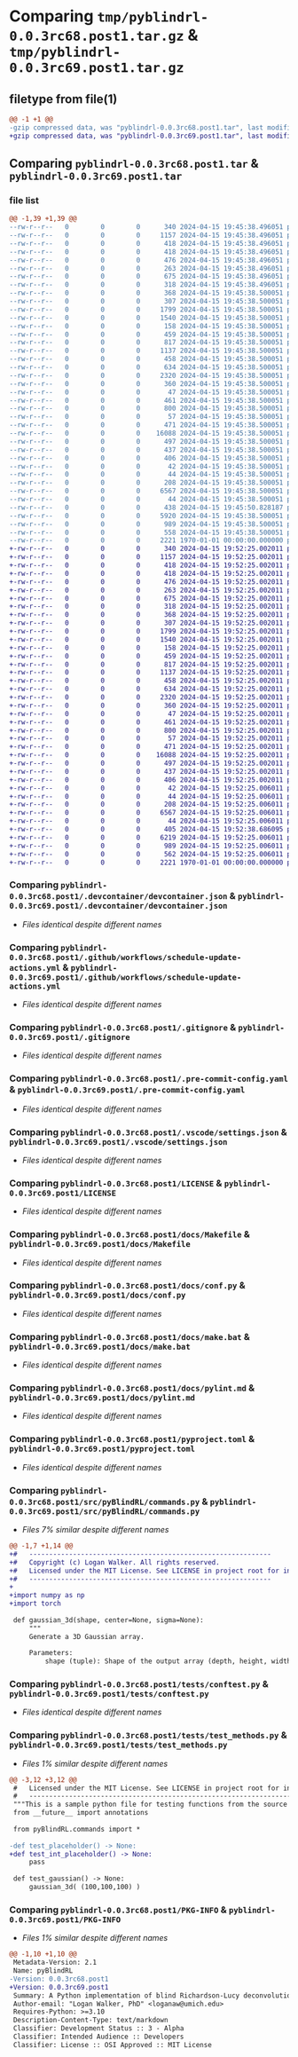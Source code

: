 # Comparing `tmp/pyblindrl-0.0.3rc68.post1.tar.gz` & `tmp/pyblindrl-0.0.3rc69.post1.tar.gz`

## filetype from file(1)

```diff
@@ -1 +1 @@
-gzip compressed data, was "pyblindrl-0.0.3rc68.post1.tar", last modified: Fri Jan  1 00:00:00 2016, max compression
+gzip compressed data, was "pyblindrl-0.0.3rc69.post1.tar", last modified: Fri Jan  1 00:00:00 2016, max compression
```

## Comparing `pyblindrl-0.0.3rc68.post1.tar` & `pyblindrl-0.0.3rc69.post1.tar`

### file list

```diff
@@ -1,39 +1,39 @@
--rw-r--r--   0        0        0      340 2024-04-15 19:45:38.496051 pyblindrl-0.0.3rc68.post1/.devcontainer/Dockerfile
--rw-r--r--   0        0        0     1157 2024-04-15 19:45:38.496051 pyblindrl-0.0.3rc68.post1/.devcontainer/devcontainer.json
--rw-r--r--   0        0        0      418 2024-04-15 19:45:38.496051 pyblindrl-0.0.3rc68.post1/.github/dependabot.yml
--rw-r--r--   0        0        0      418 2024-04-15 19:45:38.496051 pyblindrl-0.0.3rc68.post1/.github/template-sync.yml
--rw-r--r--   0        0        0      476 2024-04-15 19:45:38.496051 pyblindrl-0.0.3rc68.post1/.github/workflows/CI.yml
--rw-r--r--   0        0        0      263 2024-04-15 19:45:38.496051 pyblindrl-0.0.3rc68.post1/.github/workflows/publish.yml
--rw-r--r--   0        0        0      675 2024-04-15 19:45:38.496051 pyblindrl-0.0.3rc68.post1/.github/workflows/schedule-update-actions.yml
--rw-r--r--   0        0        0      318 2024-04-15 19:45:38.496051 pyblindrl-0.0.3rc68.post1/.github/workflows/semantic-pr-check.yml
--rw-r--r--   0        0        0      368 2024-04-15 19:45:38.500051 pyblindrl-0.0.3rc68.post1/.github/workflows/sphinx.yml
--rw-r--r--   0        0        0      307 2024-04-15 19:45:38.500051 pyblindrl-0.0.3rc68.post1/.github/workflows/template-sync.yml
--rw-r--r--   0        0        0     1799 2024-04-15 19:45:38.500051 pyblindrl-0.0.3rc68.post1/.gitignore
--rw-r--r--   0        0        0     1540 2024-04-15 19:45:38.500051 pyblindrl-0.0.3rc68.post1/.pre-commit-config.yaml
--rw-r--r--   0        0        0      158 2024-04-15 19:45:38.500051 pyblindrl-0.0.3rc68.post1/.pypirc
--rw-r--r--   0        0        0      459 2024-04-15 19:45:38.500051 pyblindrl-0.0.3rc68.post1/.vscode/launch.json
--rw-r--r--   0        0        0      817 2024-04-15 19:45:38.500051 pyblindrl-0.0.3rc68.post1/.vscode/settings.json
--rw-r--r--   0        0        0     1137 2024-04-15 19:45:38.500051 pyblindrl-0.0.3rc68.post1/LICENSE
--rw-r--r--   0        0        0      458 2024-04-15 19:45:38.500051 pyblindrl-0.0.3rc68.post1/README.md
--rw-r--r--   0        0        0      634 2024-04-15 19:45:38.500051 pyblindrl-0.0.3rc68.post1/docs/Makefile
--rw-r--r--   0        0        0     2320 2024-04-15 19:45:38.500051 pyblindrl-0.0.3rc68.post1/docs/conf.py
--rw-r--r--   0        0        0      360 2024-04-15 19:45:38.500051 pyblindrl-0.0.3rc68.post1/docs/devcontainer.md
--rw-r--r--   0        0        0       47 2024-04-15 19:45:38.500051 pyblindrl-0.0.3rc68.post1/docs/developer.md
--rw-r--r--   0        0        0      461 2024-04-15 19:45:38.500051 pyblindrl-0.0.3rc68.post1/docs/index.rst
--rw-r--r--   0        0        0      800 2024-04-15 19:45:38.500051 pyblindrl-0.0.3rc68.post1/docs/make.bat
--rw-r--r--   0        0        0       57 2024-04-15 19:45:38.500051 pyblindrl-0.0.3rc68.post1/docs/modules.rst
--rw-r--r--   0        0        0      471 2024-04-15 19:45:38.500051 pyblindrl-0.0.3rc68.post1/docs/pre-commit-config.md
--rw-r--r--   0        0        0    16088 2024-04-15 19:45:38.500051 pyblindrl-0.0.3rc68.post1/docs/pylint.md
--rw-r--r--   0        0        0      497 2024-04-15 19:45:38.500051 pyblindrl-0.0.3rc68.post1/docs/pyproject.md
--rw-r--r--   0        0        0      437 2024-04-15 19:45:38.500051 pyblindrl-0.0.3rc68.post1/docs/python_package.hello_world.rst
--rw-r--r--   0        0        0      406 2024-04-15 19:45:38.500051 pyblindrl-0.0.3rc68.post1/docs/python_package.rst
--rw-r--r--   0        0        0       42 2024-04-15 19:45:38.500051 pyblindrl-0.0.3rc68.post1/docs/requirements.txt
--rw-r--r--   0        0        0       44 2024-04-15 19:45:38.500051 pyblindrl-0.0.3rc68.post1/docs/vscode.md
--rw-r--r--   0        0        0      208 2024-04-15 19:45:38.500051 pyblindrl-0.0.3rc68.post1/docs/workflows.md
--rw-r--r--   0        0        0     6567 2024-04-15 19:45:38.500051 pyblindrl-0.0.3rc68.post1/pyproject.toml
--rw-r--r--   0        0        0       44 2024-04-15 19:45:38.500051 pyblindrl-0.0.3rc68.post1/src/README.md
--rw-r--r--   0        0        0      438 2024-04-15 19:45:50.828187 pyblindrl-0.0.3rc68.post1/src/pyBlindRL/__init__.py
--rw-r--r--   0        0        0     5920 2024-04-15 19:45:38.500051 pyblindrl-0.0.3rc68.post1/src/pyBlindRL/commands.py
--rw-r--r--   0        0        0      989 2024-04-15 19:45:38.500051 pyblindrl-0.0.3rc68.post1/tests/conftest.py
--rw-r--r--   0        0        0      558 2024-04-15 19:45:38.500051 pyblindrl-0.0.3rc68.post1/tests/test_methods.py
--rw-r--r--   0        0        0     2221 1970-01-01 00:00:00.000000 pyblindrl-0.0.3rc68.post1/PKG-INFO
+-rw-r--r--   0        0        0      340 2024-04-15 19:52:25.002011 pyblindrl-0.0.3rc69.post1/.devcontainer/Dockerfile
+-rw-r--r--   0        0        0     1157 2024-04-15 19:52:25.002011 pyblindrl-0.0.3rc69.post1/.devcontainer/devcontainer.json
+-rw-r--r--   0        0        0      418 2024-04-15 19:52:25.002011 pyblindrl-0.0.3rc69.post1/.github/dependabot.yml
+-rw-r--r--   0        0        0      418 2024-04-15 19:52:25.002011 pyblindrl-0.0.3rc69.post1/.github/template-sync.yml
+-rw-r--r--   0        0        0      476 2024-04-15 19:52:25.002011 pyblindrl-0.0.3rc69.post1/.github/workflows/CI.yml
+-rw-r--r--   0        0        0      263 2024-04-15 19:52:25.002011 pyblindrl-0.0.3rc69.post1/.github/workflows/publish.yml
+-rw-r--r--   0        0        0      675 2024-04-15 19:52:25.002011 pyblindrl-0.0.3rc69.post1/.github/workflows/schedule-update-actions.yml
+-rw-r--r--   0        0        0      318 2024-04-15 19:52:25.002011 pyblindrl-0.0.3rc69.post1/.github/workflows/semantic-pr-check.yml
+-rw-r--r--   0        0        0      368 2024-04-15 19:52:25.002011 pyblindrl-0.0.3rc69.post1/.github/workflows/sphinx.yml
+-rw-r--r--   0        0        0      307 2024-04-15 19:52:25.002011 pyblindrl-0.0.3rc69.post1/.github/workflows/template-sync.yml
+-rw-r--r--   0        0        0     1799 2024-04-15 19:52:25.002011 pyblindrl-0.0.3rc69.post1/.gitignore
+-rw-r--r--   0        0        0     1540 2024-04-15 19:52:25.002011 pyblindrl-0.0.3rc69.post1/.pre-commit-config.yaml
+-rw-r--r--   0        0        0      158 2024-04-15 19:52:25.002011 pyblindrl-0.0.3rc69.post1/.pypirc
+-rw-r--r--   0        0        0      459 2024-04-15 19:52:25.002011 pyblindrl-0.0.3rc69.post1/.vscode/launch.json
+-rw-r--r--   0        0        0      817 2024-04-15 19:52:25.002011 pyblindrl-0.0.3rc69.post1/.vscode/settings.json
+-rw-r--r--   0        0        0     1137 2024-04-15 19:52:25.002011 pyblindrl-0.0.3rc69.post1/LICENSE
+-rw-r--r--   0        0        0      458 2024-04-15 19:52:25.002011 pyblindrl-0.0.3rc69.post1/README.md
+-rw-r--r--   0        0        0      634 2024-04-15 19:52:25.002011 pyblindrl-0.0.3rc69.post1/docs/Makefile
+-rw-r--r--   0        0        0     2320 2024-04-15 19:52:25.002011 pyblindrl-0.0.3rc69.post1/docs/conf.py
+-rw-r--r--   0        0        0      360 2024-04-15 19:52:25.002011 pyblindrl-0.0.3rc69.post1/docs/devcontainer.md
+-rw-r--r--   0        0        0       47 2024-04-15 19:52:25.002011 pyblindrl-0.0.3rc69.post1/docs/developer.md
+-rw-r--r--   0        0        0      461 2024-04-15 19:52:25.002011 pyblindrl-0.0.3rc69.post1/docs/index.rst
+-rw-r--r--   0        0        0      800 2024-04-15 19:52:25.002011 pyblindrl-0.0.3rc69.post1/docs/make.bat
+-rw-r--r--   0        0        0       57 2024-04-15 19:52:25.002011 pyblindrl-0.0.3rc69.post1/docs/modules.rst
+-rw-r--r--   0        0        0      471 2024-04-15 19:52:25.002011 pyblindrl-0.0.3rc69.post1/docs/pre-commit-config.md
+-rw-r--r--   0        0        0    16088 2024-04-15 19:52:25.002011 pyblindrl-0.0.3rc69.post1/docs/pylint.md
+-rw-r--r--   0        0        0      497 2024-04-15 19:52:25.002011 pyblindrl-0.0.3rc69.post1/docs/pyproject.md
+-rw-r--r--   0        0        0      437 2024-04-15 19:52:25.002011 pyblindrl-0.0.3rc69.post1/docs/python_package.hello_world.rst
+-rw-r--r--   0        0        0      406 2024-04-15 19:52:25.002011 pyblindrl-0.0.3rc69.post1/docs/python_package.rst
+-rw-r--r--   0        0        0       42 2024-04-15 19:52:25.006011 pyblindrl-0.0.3rc69.post1/docs/requirements.txt
+-rw-r--r--   0        0        0       44 2024-04-15 19:52:25.006011 pyblindrl-0.0.3rc69.post1/docs/vscode.md
+-rw-r--r--   0        0        0      208 2024-04-15 19:52:25.006011 pyblindrl-0.0.3rc69.post1/docs/workflows.md
+-rw-r--r--   0        0        0     6567 2024-04-15 19:52:25.006011 pyblindrl-0.0.3rc69.post1/pyproject.toml
+-rw-r--r--   0        0        0       44 2024-04-15 19:52:25.006011 pyblindrl-0.0.3rc69.post1/src/README.md
+-rw-r--r--   0        0        0      405 2024-04-15 19:52:38.686095 pyblindrl-0.0.3rc69.post1/src/pyBlindRL/__init__.py
+-rw-r--r--   0        0        0     6219 2024-04-15 19:52:25.006011 pyblindrl-0.0.3rc69.post1/src/pyBlindRL/commands.py
+-rw-r--r--   0        0        0      989 2024-04-15 19:52:25.006011 pyblindrl-0.0.3rc69.post1/tests/conftest.py
+-rw-r--r--   0        0        0      562 2024-04-15 19:52:25.006011 pyblindrl-0.0.3rc69.post1/tests/test_methods.py
+-rw-r--r--   0        0        0     2221 1970-01-01 00:00:00.000000 pyblindrl-0.0.3rc69.post1/PKG-INFO
```

### Comparing `pyblindrl-0.0.3rc68.post1/.devcontainer/devcontainer.json` & `pyblindrl-0.0.3rc69.post1/.devcontainer/devcontainer.json`

 * *Files identical despite different names*

### Comparing `pyblindrl-0.0.3rc68.post1/.github/workflows/schedule-update-actions.yml` & `pyblindrl-0.0.3rc69.post1/.github/workflows/schedule-update-actions.yml`

 * *Files identical despite different names*

### Comparing `pyblindrl-0.0.3rc68.post1/.gitignore` & `pyblindrl-0.0.3rc69.post1/.gitignore`

 * *Files identical despite different names*

### Comparing `pyblindrl-0.0.3rc68.post1/.pre-commit-config.yaml` & `pyblindrl-0.0.3rc69.post1/.pre-commit-config.yaml`

 * *Files identical despite different names*

### Comparing `pyblindrl-0.0.3rc68.post1/.vscode/settings.json` & `pyblindrl-0.0.3rc69.post1/.vscode/settings.json`

 * *Files identical despite different names*

### Comparing `pyblindrl-0.0.3rc68.post1/LICENSE` & `pyblindrl-0.0.3rc69.post1/LICENSE`

 * *Files identical despite different names*

### Comparing `pyblindrl-0.0.3rc68.post1/docs/Makefile` & `pyblindrl-0.0.3rc69.post1/docs/Makefile`

 * *Files identical despite different names*

### Comparing `pyblindrl-0.0.3rc68.post1/docs/conf.py` & `pyblindrl-0.0.3rc69.post1/docs/conf.py`

 * *Files identical despite different names*

### Comparing `pyblindrl-0.0.3rc68.post1/docs/make.bat` & `pyblindrl-0.0.3rc69.post1/docs/make.bat`

 * *Files identical despite different names*

### Comparing `pyblindrl-0.0.3rc68.post1/docs/pylint.md` & `pyblindrl-0.0.3rc69.post1/docs/pylint.md`

 * *Files identical despite different names*

### Comparing `pyblindrl-0.0.3rc68.post1/pyproject.toml` & `pyblindrl-0.0.3rc69.post1/pyproject.toml`

 * *Files identical despite different names*

### Comparing `pyblindrl-0.0.3rc68.post1/src/pyBlindRL/commands.py` & `pyblindrl-0.0.3rc69.post1/src/pyBlindRL/commands.py`

 * *Files 7% similar despite different names*

```diff
@@ -1,7 +1,14 @@
+#   -------------------------------------------------------------
+#   Copyright (c) Logan Walker. All rights reserved.
+#   Licensed under the MIT License. See LICENSE in project root for information.
+#   -------------------------------------------------------------
+
+import numpy as np
+import torch
 
 def gaussian_3d(shape, center=None, sigma=None):
     """
     Generate a 3D Gaussian array.
 
     Parameters:
         shape (tuple): Shape of the output array (depth, height, width).
```

### Comparing `pyblindrl-0.0.3rc68.post1/tests/conftest.py` & `pyblindrl-0.0.3rc69.post1/tests/conftest.py`

 * *Files identical despite different names*

### Comparing `pyblindrl-0.0.3rc68.post1/tests/test_methods.py` & `pyblindrl-0.0.3rc69.post1/tests/test_methods.py`

 * *Files 1% similar despite different names*

```diff
@@ -3,12 +3,12 @@
 #   Licensed under the MIT License. See LICENSE in project root for information.
 #   ---------------------------------------------------------------------------------
 """This is a sample python file for testing functions from the source code."""
 from __future__ import annotations
 
 from pyBlindRL.commands import *
 
-def test_placeholder() -> None:
+def test_int_placeholder() -> None:
     pass
 
 def test_gaussian() -> None:
     gaussian_3d( (100,100,100) )
```

### Comparing `pyblindrl-0.0.3rc68.post1/PKG-INFO` & `pyblindrl-0.0.3rc69.post1/PKG-INFO`

 * *Files 1% similar despite different names*

```diff
@@ -1,10 +1,10 @@
 Metadata-Version: 2.1
 Name: pyBlindRL
-Version: 0.0.3rc68.post1
+Version: 0.0.3rc69.post1
 Summary: A Python implementation of blind Richardson-Lucy deconvolution
 Author-email: "Logan Walker, PhD" <loganaw@umich.edu>
 Requires-Python: >=3.10
 Description-Content-Type: text/markdown
 Classifier: Development Status :: 3 - Alpha
 Classifier: Intended Audience :: Developers
 Classifier: License :: OSI Approved :: MIT License
```

